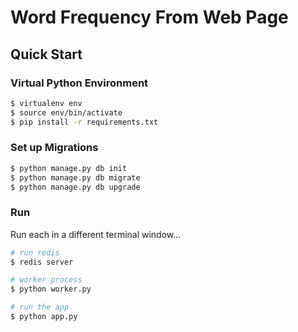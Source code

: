 # Word Frequency From Web Page

## Quick Start

### Virtual Python Environment

```sh
$ virtualenv env
$ source env/bin/activate
$ pip install -r requirements.txt
```

### Set up Migrations

```sh
$ python manage.py db init
$ python manage.py db migrate
$ python manage.py db upgrade
```

### Run

Run each in a different terminal window...

```sh
# run redis
$ redis server

# worker process
$ python worker.py

# run the app
$ python app.py
```